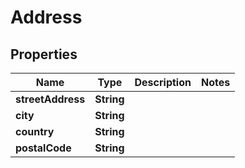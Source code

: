 
# Address

## Properties
Name | Type | Description | Notes
------------ | ------------- | ------------- | -------------
**streetAddress** | **String** |  | 
**city** | **String** |  | 
**country** | **String** |  | 
**postalCode** | **String** |  | 




